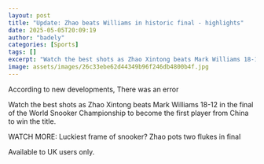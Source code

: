 ```yaml
---
layout: post
title: "Update: Zhao beats Williams in historic final - highlights"
date: 2025-05-05T20:09:19
author: "badely"
categories: [Sports]
tags: []
excerpt: "Watch the best shots as Zhao Xintong beats Mark Williams 18-12 in the final of the World Snooker Championship to become the first player from China to"
image: assets/images/26c33ebe62d44349b96f246db4800b4f.jpg
---
```


According to new developments, There was an error

Watch the best shots as Zhao Xintong beats Mark Williams 18-12 in the final of the World Snooker Championship to become the first player from China to win the title.

WATCH MORE: Luckiest frame of snooker? Zhao pots two flukes in final

Available to UK users only.

